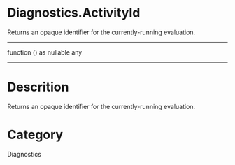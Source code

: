 ﻿# Diagnostics.ActivityId
Returns an opaque identifier for the currently-running evaluation.
***
function () as nullable any
***
# Descrition 
Returns an opaque identifier for the currently-running evaluation.
# Category 
Diagnostics
